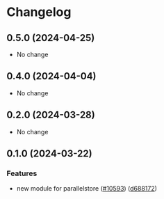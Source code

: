 # Changelog

## 0.5.0 (2024-04-25)

* No change


## 0.4.0 (2024-04-04)

* No change


## 0.2.0 (2024-03-28)

* No change


## 0.1.0 (2024-03-22)

### Features

* new module for parallelstore ([#10593](https://github.com/googleapis/google-cloud-java/issues/10593)) ([d688172](https://github.com/googleapis/google-cloud-java/commit/d68817289298a743aaa4331799f71fd769a6e624))

